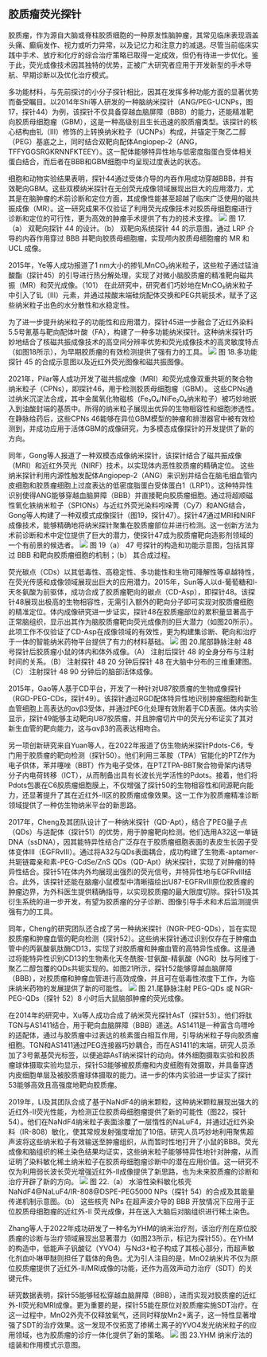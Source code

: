 

## **胶质瘤荧光探针**

胶质瘤，作为源自大脑或脊柱胶质细胞的一种原发性脑肿瘤，其常见临床表现涵盖头痛、癫痫发作、视力或听力异常，以及记忆力和注意力的减退。尽管当前临床实践中手术、放疗和化疗的综合治疗策略已取得一定成效，但仍有待进一步优化。鉴于此，荧光成像技术因其独特的优势，正被广大研究者应用于开发新型的手术导航、早期诊断以及优化治疗模式。

多功能材料，与先前探讨的小分子探针相比，因其在发挥多种功能方面的显著优势而备受瞩目。以2014年Shi等人研发的一种脑纳米探针（ANG/PEG-UCNPs，图17，探针44）为例，该探针不仅具备穿越血脑屏障（BBB）的能力，还能精准靶向胶质母细胞瘤（GBM），这是一种高级别且生长迅速的胶质瘤类型。该探针的核心结构由钆（III）修饰的上转换纳米粒子（UCNPs）构成，并锚定于聚乙二醇（PEG）基底之上，同时结合双靶向配体Angiopep-2（ANG， TFFYGGSRGKRNNFKTEEY）。这一配体能够特异性地与低密度脂蛋白受体相关蛋白结合，而后者在BBB和GBM细胞中均呈现过度表达的状态。

细胞和动物实验结果表明，探针44通过受体介导的内吞作用成功穿越BBB，并有效靶向GBM。这些双模纳米探针在无创荧光成像领域展现出巨大的应用潜力，尤其是在脑肿瘤的术前诊断和定位方面，其成像性能甚至超越了临床广泛使用的磁共振成像（MR）。这一研究成果不仅验证了利用荧光成像技术对胶质母细胞瘤进行诊断和定位的可行性，更为高效的肿瘤手术提供了有力的技术支撑。
![](../asset/2024-06-07_9c547c6e04d519aa0a7399116491eb7d_1.png)
图 17.（a） 双靶向探针 44 的设计。（b） 双靶向系统探针 44 的示意图，通过 LRP 介导的内吞作用穿过 BBB 并靶向胶质母细胞瘤，实现颅内胶质母细胞瘤的 MR 和 UCL 成像。

2015年，Ye等人成功报道了1 nm大小的掺钆MnCO₃纳米粒子，这些粒子通过锰油酸酯（探针45）的引导进行热分解处理，实现了对微小脑胶质瘤的精准靶向磁共振（MR）和荧光成像。（101） 在此研究中，研究者们巧妙地在MnCO₃纳米粒子中引入了钆（III）元素，并通过羧酸末端硅烷配体交换和PEG共轭技术，赋予了这些纳米粒子出色的水分散性和水稳定性。

为了进一步提升纳米粒子的功能性和应用潜力，探针45进一步融合了近红外染料5.5号氰基与靶向配体叶酸（FA），构建了一种多功能纳米探针。这种纳米探针巧妙地结合了核磁共振成像技术的高空间分辨率优势和荧光成像技术的高灵敏度特点（如图18所示），为早期胶质瘤的有效检测提供了强有力的工具。
![](../asset/2024-06-07_3b89453d75f9439dd9e94beb4d912aec_2.png)
图 18.多功能探针 45 的合成示意图以及近红外荧光图像和磁共振图像。

2021年，Pilar等人成功开发了磁共振成像（MRI）和荧光成像双重共轭的聚合物纳米粒子（CPNs），即探针46，用于检测胶质母细胞瘤（GBM）。 这些CPNs通过纳米沉淀法合成，其中金属氧化物磁核（Fe₃O₄/NiFe₂O₄纳米粒子）被巧妙地嵌入到油酸封端的基质中。所得的纳米粒子展现出优异的生物相容性和细胞渗透性。在静脉给药后，这些CPNs 46能够在异位GBM模型的肿瘤和排泄器官中被有效检测到，并成功应用于活体GBM的成像研究，为多模态成像探针的开发提供了新的方向。

同年，Gong等人报道了一种双模态成像纳米探针，该探针结合了磁共振成像（MRI）和近红外荧光（NIRF）技术，以实现体内恶性胶质瘤的精确定位。 这些纳米探针利用内源性触发配体Angiopep-2（ANG）来识别并结合在脑毛细血管内皮细胞和胶质瘤细胞上过度表达的低密度脂蛋白受体蛋白1（LRP1）。这种特异性识别使得ANG能够穿越血脑屏障（BBB）并直接靶向胶质瘤细胞。通过将超顺磁性氧化铁纳米粒子（SPIONs）与近红外荧光染料吲哚菁（Cy7）和ANG结合，Gong等人构建了一种双模式成像探针（图19，探针47）。探针47通过MRI和NIRF成像技术，能够精确地将纳米探针聚集在胶质瘤部位并进行检测。这一创新方法为术前诊断和术中定位提供了巨大的潜力，使探针47成为胶质瘤靶向造影剂领域的一个有前景的候选者。
![](../asset/2024-06-07_a124b677dcbeabfc79b5fe4428a1e996_3.png)
图 19（a） 47 号探针的构造和功能示意图，包括其穿过 BBB 和靶向胶质瘤细胞的机制；（b） 其合成过程。

荧光碳点（CDs）以其低毒性、高稳定性、多功能性和生物可降解性等卓越特性，在荧光传感和成像领域展现出巨大的应用潜力。2015年，Sun等人以d-葡萄糖和l-天冬氨酸为前驱体，成功合成了胶质瘤靶向的碳点（CD-Asp），即探针48。该探针48展现出极高的生物相容性，无需引入额外的靶向分子即可实现对胶质瘤细胞的精准定位。体内成像研究进一步证实，探针48在胶质瘤部位的累积量显著高于正常脑组织，显示出其作为脑胶质瘤靶向荧光成像剂的巨大潜力（如图20所示）。此项工作不仅验证了CD-Asp在成像领域的有效性，更为构建集诊断、靶向和治疗于一体的智能纳米药物平台提供了有力的材料基础。
![](../asset/2024-06-07_c6a438223455c1c66069ed682fc9e15a_4.png)
图 20.尾部静脉注射 48 号探针后胶质瘤小鼠的体内和体外成像。（A） 注射后探针 48 的全身分布与注射时间的关系。（B） 注射探针 48 20 分钟后探针 48 在大脑中分布的三维重建图。（C） 注射探针 48 90 分钟后的脑部活体成像。

2015年，Gao等人基于CD平台，开发了一种针对U87胶质瘤的生物成像探针（RGD-PEG-CDs，探针49）。该探针通过RGD配体特异性地识别肿瘤细胞和新生血管细胞上高表达的αvβ3受体，并通过PEG化处理有效附着于CD表面。体内实验显示，探针49能够主动靶向U87胶质瘤，并且肿瘤切片中的荧光分布证实了其对新生血管的靶向能力，这与αvβ3的高表达相吻合。

另一项创新研究来自Yuan等人，在2022年报道了仿生物纳米探针Pdots-C6，专门用于胶质瘤的靶向检测（探针50）。他们利用三苯胺（TPA）官能化的PTZ作为电子供体，苯并噻唑（BBT）作为电子受体，在PTZTPA-BBT聚合物骨架内诱导分子内电荷转移（ICT），从而制备出具有长波长光学活性的Pdots。接着，他们将Pdots包裹在C6胶质瘤细胞膜上，不仅增强了探针50的生物相容性和同源靶向能力，还显著提升了其在近红外-II区的胶质瘤成像效果。这一工作为胶质瘤精准诊断领域提供了一种仿生物纳米平台的新思路。

2017年，Cheng及其团队设计了一种纳米探针（QD-Apt），结合了PEG量子点（QDs）与适配体（探针51）的优势，用于肿瘤靶向检测。他们选用A32这一单链DNA（ssDNA），因其能特异性结合广泛存在于胶质瘤细胞表面的表皮生长因子受体变体III（EGFRvIII）。通过将A32与QDs表面耦合，成功构建了生物素-aptamer-共轭链霉亲和素-PEG-CdSe/ZnS QDs（QD-Apt）纳米探针，实现了对肿瘤的特异性结合。探针51在体内外均展现出强烈的荧光信号，并特异性地与EGFRvIII结合。此外，该探针还能在脑瘤小鼠模型中清晰描绘出U87-EGFRvIII原位胶质瘤的肿瘤边界，为外科医生提供精确指导，以实现胶质瘤的最大限度切除。探针51及其衍生系统的进一步开发，有望为胶质瘤的分子诊断、图像引导手术和术后监测提供强有力的工具。

同年，Cheng的研究团队还合成了另一种纳米探针（NGR-PEG-QDs），旨在实现胶质瘤和肿瘤血管的靶向检测（探针52）。这些纳米探针通过识别仅存在于肿瘤血管中的丙氨酸氨肽酶CD13，实现了对胶质瘤和肿瘤血管的高特异性成像。这是通过将能特异性识别CD13的生物素化天冬酰胺-甘氨酸-精氨酸（NGR）肽与阿维丁-聚乙二醇包覆的QDs共轭实现的。如图21所示，探针52能够穿越血脑屏障（BBB），对胶质瘤和肿瘤血管进行高效成像，并且可在低毒性浓度下工作，为临床纳米药物的发展提供了新的可能性。
![](../asset/2024-06-07_f66b86151608c1e4ff0e441838c8b135_5.png)
图 21.尾静脉注射 PEG-QDs 或 NGR-PEG-QDs（探针 52）8 小时后大鼠脑部肿瘤的荧光成像。

在2014年的研究中，Xu等人成功合成了纳米荧光探针AsT（探针53）。他们将肽TGN与AS1411结合，用于靶向血脑屏障（BBB）递送。AS1411是一种富含鸟嘌呤的适配体，通过与胶质瘤中过表达的核素蛋白相互作用，引导纳米粒子导向胶质瘤细胞。TGN和AS1411通过PEG连接器巧妙耦合，而在AS1411的末端，研究人员添加了3号氰基荧光标签，以便追踪AsT纳米探针的动向。体外细胞摄取实验和胶质瘤球体摄取实验均显示，探针53能够被胶质瘤和内皮细胞有效摄取，并具备穿透内皮细胞单层及被胶质瘤球体摄取的能力。进一步的体内实验进一步证实了探针53能够高效且高强度地靶向胶质瘤。

2019年，Li及其团队合成了基于NaNdF4的纳米颗粒，这种纳米颗粒展现出强大的近红外-II荧光性能，为检测正位胶质母细胞瘤提供了新的可能性（图22，探针54）。他们在NaNdF4纳米粒子表面涂覆了一层惰性的NaLuF4，并通过近红外染料（IR-808）敏化，使其常规发射强度增加了10倍。研究人员巧妙地利用聚焦超声波将这些纳米粒子有效输送至肿瘤组织，从而暂时性地打开了小鼠的BBB。荧光成像和脑组织的稀土染色结果均证实，这些纳米粒子能够特异性地针对肿瘤，从而证明了染料敏化稀土纳米粒子在胶质母细胞瘤诊断中的潜在应用价值。这一研究不仅为利用弱长波长荧光增强近红外-II成像提供了新思路，也为未来胶质瘤的诊断和治疗开辟了新的方向。
![](../asset/2024-06-07_76dc19455752805abf14cf28b3a8067d_6.png)
图 22.（a） 水溶性染料敏化核壳 NaNdF4@NaLuF4/IR-808@DSPE-PEG5000 NPs（探针 54）的合成及其能量传递机制示意图。（b） 这些核壳 NPs 在超声波介导的 BBB 开放情况下应用于正位胶质母细胞瘤的近红外-II 荧光成像，并在送入大脑后对脑组织进行稀土染色。

Zhang等人于2022年成功研发了一种名为YHM的纳米治疗剂，该治疗剂在原位胶质瘤的诊断与治疗领域展现出显著潜力（如图23所示，标记为探针55）。在YHM的构造中，低能声子钒酸钇（YVO4）与Nd3+粒子构成了其核心部分，而超声敏化剂血卟啉甲醚则担任了载体的角色。尤为引人注目的是，MnO2纳米片不仅为原位胶质瘤提供了近红外-II/MRI成像的功能，还作为高效声动力治疗（SDT）的关键元件。

研究数据表明，探针55能够轻松穿越血脑屏障（BBB），进而实现对胶质瘤的近红外-II荧光和MRI成像。更为重要的是，探针55能在原位对胶质瘤实施SDT治疗。在这一过程中，MnO2外壳不仅释放氧气，还同时释放Mn2+离子，这一特性显著增强了SDT的治疗效果。这一发现不仅拓宽了掺稀土离子的YVO4发光纳米粒子的应用领域，也为胶质瘤的诊疗一体化提供了新的策略。
![](../asset/2024-06-07_ff5a0ff5889ebd6d5babd0a8ef182bb5_7.png)
图 23.YHM 纳米疗法的组装和作用模式示意图。



   

